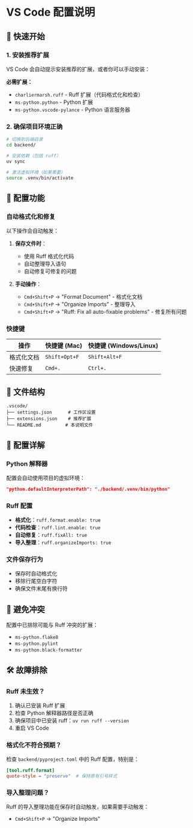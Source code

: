 # VS Code 配置说明

## 🚀 快速开始

### 1. 安装推荐扩展

VS Code 会自动提示安装推荐的扩展，或者你可以手动安装：

**必需扩展：**

- `charliermarsh.ruff` - Ruff 扩展（代码格式化和检查）
- `ms-python.python` - Python 扩展
- `ms-python.vscode-pylance` - Python 语言服务器

### 2. 确保项目环境正确

```bash
# 切换到后端目录
cd backend/

# 安装依赖（包括 ruff）
uv sync

# 激活虚拟环境（如果需要）
source .venv/bin/activate
```

## 🔧 配置功能

### 自动格式化和修复

以下操作会自动触发：

1. **保存文件时**：

   - 使用 Ruff 格式化代码
   - 自动整理导入语句
   - 自动修复可修复的问题

2. **手动操作**：
   - `Cmd+Shift+P` → "Format Document" - 格式化文档
   - `Cmd+Shift+P` → "Organize Imports" - 整理导入
   - `Cmd+Shift+P` → "Ruff: Fix all auto-fixable problems" - 修复所有问题

### 快捷键

| 操作       | 快捷键 (Mac)  | 快捷键 (Windows/Linux) |
| ---------- | ------------- | ---------------------- |
| 格式化文档 | `Shift+Opt+F` | `Shift+Alt+F`          |
| 快速修复   | `Cmd+.`       | `Ctrl+.`               |

## 📁 文件结构

```
.vscode/
├── settings.json      # 工作区设置
├── extensions.json    # 推荐扩展
└── README.md         # 本说明文件
```

## 🎯 配置详解

### Python 解释器

配置会自动使用项目的虚拟环境：

```json
"python.defaultInterpreterPath": "./backend/.venv/bin/python"
```

### Ruff 配置

- **格式化**：`ruff.format.enable: true`
- **代码检查**：`ruff.lint.enable: true`
- **自动修复**：`ruff.fixAll: true`
- **导入整理**：`ruff.organizeImports: true`

### 文件保存行为

- 保存时自动格式化
- 移除行尾空白字符
- 确保文件末尾有换行符

## 🚫 避免冲突

配置中已排除可能与 Ruff 冲突的扩展：

- `ms-python.flake8`
- `ms-python.pylint`
- `ms-python.black-formatter`

## 🛠️ 故障排除

### Ruff 未生效？

1. 确认已安装 Ruff 扩展
2. 检查 Python 解释器路径是否正确
3. 确保项目中已安装 ruff：`uv run ruff --version`
4. 重启 VS Code

### 格式化不符合预期？

检查 `backend/pyproject.toml` 中的 Ruff 配置，特别是：

```toml
[tool.ruff.format]
quote-style = "preserve"  # 保持原有引号样式
```

### 导入整理问题？

Ruff 的导入整理功能在保存时自动触发，如果需要手动触发：

- `Cmd+Shift+P` → "Organize Imports"
